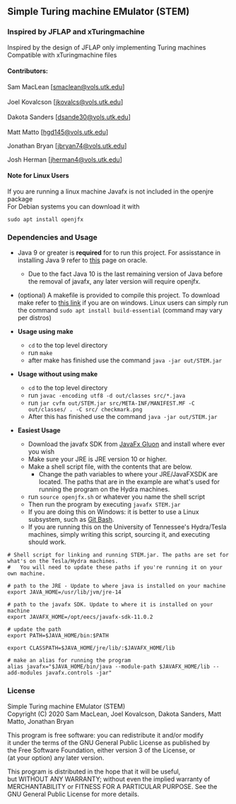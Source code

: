 Simple Turing machine EMulator (STEM)
---
### Inspired by JFLAP and xTuringmachine
Inspired by the design of JFLAP only implementing Turing machines  
Compatible with xTuringmachine files  
#### Contributors:
Sam MacLean [smaclean@vols.utk.edu] </br>  
Joel Kovalcson [jkovalcs@vols.utk.edu] </br>  
Dakota Sanders [dsande30@vols.utk.edu] </br>  
Matt Matto [hgd145@vols.utk.edu] </br>

Jonathan Bryan [jbryan74@vols.utk.edu] </br>

Josh Herman [jherman4@vols.utk.edu] </br>

#### Note for Linux Users
If you are running a linux machine Javafx is not included in the openjre package </br>
For Debian systems you can download it with </br>
```
sudo apt install openjfx
```

### Dependencies and Usage

- Java 9 or greater is <strong>required</strong> for to run this project. For assisstance in installing Java 9 refer to [this](https://www.oracle.com/java/technologies/javase/javase9-archive-downloads.html) page on oracle.
  - Due to the fact Java 10 is the last remaining version of Java before the removal of javafx, any later version will require openjfx.
- (optional) A makefile is provided to compile this project. To download make refer to [this link](http://gnuwin32.sourceforge.net/packages/make.htm) if you are on windows. Linux users can simply run the command ``sudo apt install build-essential`` (command may vary per distros)

- <strong>Usage using make</strong>
  - ``cd`` to the top level directory
  - run ``make``
  - after make has finished use the command ``java -jar out/STEM.jar``
- <strong>Usage without using make</strong>
  - ``cd`` to the top level directory
  - run ``javac -encoding utf8 -d out/classes src/*.java``
  - run ``jar cvfm out/STEM.jar src/META-INF/MANIFEST.MF -C out/classes/ . -C src/ checkmark.png``
  - After this has finished use the command ``java -jar out/STEM.jar``



- <strong>Easiest Usage</strong> 
  - Download the javafx SDK from [JavaFx Gluon](https://gluonhq.com/products/javafx/) and install where ever you wish
  - Make sure your JRE is JRE version 10 or higher. 
  - Make a shell script file, with the contents that are below.
    - Change the path variables to where your JRE/JavaFXSDK are located. The paths that are in the example are what's used for running the program on the Hydra machines. 
  - run ``source openjfx.sh`` or whatever you name the shell script
  - Then run the program by executing ``javafx STEM.jar``
  - If you are doing this on Windows: it is better to use a Linux subsystem, such as [Git Bash](https://gitforwindows.org/).
  - If you are running this on the University of Tennessee's Hydra/Tesla machines, simply writing this script, sourcing it, and executing should work. 

```
# Shell script for linking and running STEM.jar. The paths are set for what's on the Tesla/Hydra machines. 
#   You will need to update these paths if you're running it on your own machine. 

# path to the JRE - Update to where java is installed on your machine
export JAVA_HOME=/usr/lib/jvm/jre-14

# path to the javafx SDK. Update to where it is installed on your machine
export JAVAFX_HOME=/opt/eecs/javafx-sdk-11.0.2

# update the path
export PATH=$JAVA_HOME/bin:$PATH

export CLASSPATH=$JAVA_HOME/jre/lib/:$JAVAFX_HOME/lib

# make an alias for running the program
alias javafx="$JAVA_HOME/bin/java --module-path $JAVAFX_HOME/lib --add-modules javafx.controls -jar"
```
  
### License
Simple Turing machine EMulator (STEM)  
Copyright (C) 2020  Sam MacLean,  Joel Kovalcson, Dakota Sanders, Matt Matto, Jonathan Bryan

This program is free software: you can redistribute it and/or modify  
it under the terms of the GNU General Public License as published by  
the Free Software Foundation, either version 3 of the License, or  
(at your option) any later version.

This program is distributed in the hope that it will be useful,  
but WITHOUT ANY WARRANTY; without even the implied warranty of  
MERCHANTABILITY or FITNESS FOR A PARTICULAR PURPOSE.  See the  
GNU General Public License for more details.
